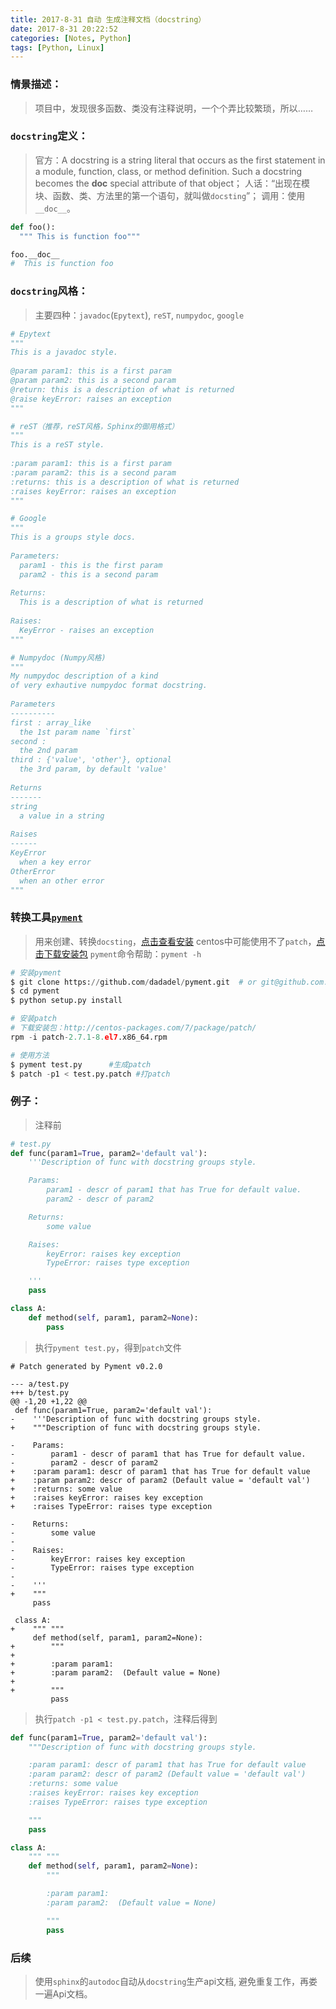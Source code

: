 ```yaml
---
title: 2017-8-31 自动 生成注释文档（docstring）
date: 2017-8-31 20:22:52
categories: [Notes, Python]
tags: [Python, Linux]
---
```


### 情景描述：
> 项目中，发现很多函数、类没有注释说明，一个个弄比较繁琐，所以……

<!--more-->
###  `docstring`定义：
> 官方：A docstring is a string literal that occurs as the first statement in a module, function, class, or method definition. Such a docstring becomes the __doc__ special attribute of that object；
> 人话：“出现在模块、函数、类、方法里的第一个语句，就叫做`docsting`”；
> 调用：使用`__doc__`。
```python
def foo():
  """ This is function foo"""

foo.__doc__
#  This is function foo
```

### `docstring`风格：
> 主要四种：`javadoc`(`Epytext`), `reST`, `numpydoc`, `google`
 
```python
# Epytext
"""
This is a javadoc style.
 
@param param1: this is a first param
@param param2: this is a second param
@return: this is a description of what is returned
@raise keyError: raises an exception
"""

# reST（推荐，reST风格，Sphinx的御用格式）
"""
This is a reST style.
 
:param param1: this is a first param
:param param2: this is a second param
:returns: this is a description of what is returned
:raises keyError: raises an exception
"""

# Google
"""
This is a groups style docs.
 
Parameters:
  param1 - this is the first param
  param2 - this is a second param
 
Returns:
  This is a description of what is returned
 
Raises:
  KeyError - raises an exception
"""

# Numpydoc (Numpy风格)
"""
My numpydoc description of a kind
of very exhautive numpydoc format docstring.
 
Parameters
----------
first : array_like
  the 1st param name `first`
second :
  the 2nd param
third : {'value', 'other'}, optional
  the 3rd param, by default 'value'
 
Returns
-------
string
  a value in a string
 
Raises
------
KeyError
  when a key error
OtherError
  when an other error
"""
```
### 转换工具[`pyment`](https://github.com/dadadel/pyment)
> 用来创建、转换`docsting`，[点击查看安装](https://github.com/dadadel/pyment)
> centos中可能使用不了`patch`，[点击下载安装包](http://centos-packages.com/7/package/patch/)
> `pyment`命令帮助：`pyment -h`

```python
# 安装pyment
$ git clone https://github.com/dadadel/pyment.git  # or git@github.com:dadadel/pyment.git
$ cd pyment
$ python setup.py install

# 安装patch
# 下载安装包：http://centos-packages.com/7/package/patch/
rpm -i patch-2.7.1-8.el7.x86_64.rpm

# 使用方法
$ pyment test.py      #生成patch
$ patch -p1 < test.py.patch #打patch
```

### 例子：
> 注释前
```python
# test.py
def func(param1=True, param2='default val'):
    '''Description of func with docstring groups style.

    Params:
        param1 - descr of param1 that has True for default value.
        param2 - descr of param2

    Returns:
        some value

    Raises:
        keyError: raises key exception
        TypeError: raises type exception

    '''
    pass

class A:
    def method(self, param1, param2=None):
        pass
```

>执行`pyment test.py`，得到`patch`文件
```
# Patch generated by Pyment v0.2.0

--- a/test.py
+++ b/test.py
@@ -1,20 +1,22 @@
 def func(param1=True, param2='default val'):
-    '''Description of func with docstring groups style.
+    """Description of func with docstring groups style.

-    Params:
-        param1 - descr of param1 that has True for default value.
-        param2 - descr of param2
+    :param param1: descr of param1 that has True for default value
+    :param param2: descr of param2 (Default value = 'default val')
+    :returns: some value
+    :raises keyError: raises key exception
+    :raises TypeError: raises type exception

-    Returns:
-        some value
-
-    Raises:
-        keyError: raises key exception
-        TypeError: raises type exception
-
-    '''
+    """
     pass

 class A:
+    """ """
     def method(self, param1, param2=None):
+        """
+
+        :param param1:
+        :param param2:  (Default value = None)
+
+        """
         pass
```
>执行`patch -p1 < test.py.patch`，注释后得到

```python
def func(param1=True, param2='default val'):
    """Description of func with docstring groups style.

    :param param1: descr of param1 that has True for default value
    :param param2: descr of param2 (Default value = 'default val')
    :returns: some value
    :raises keyError: raises key exception
    :raises TypeError: raises type exception

    """
    pass

class A:
    """ """
    def method(self, param1, param2=None):
        """

        :param param1:
        :param param2:  (Default value = None)

        """
        pass
```

### 后续
> 使用`sphinx`的`autodoc`自动从`docstring`生产api文档, 避免重复工作，再娄一遍Api文档。